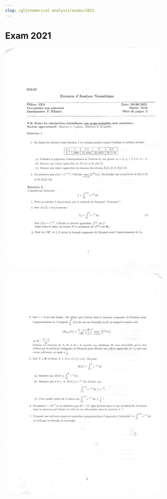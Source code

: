 ```yaml
---
slug: /gl3/numerical-analysis/exams/2021
---
```


# Exam 2021

![1](assets/2021-1.jpg)

![2](assets/2021-2.jpg)

